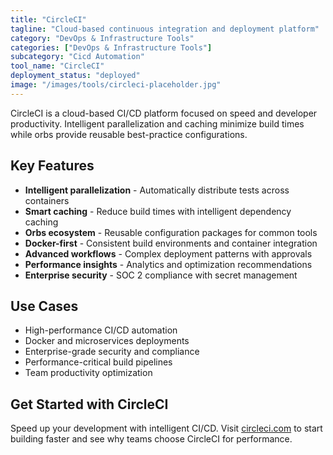 ```yaml
---
title: "CircleCI"
tagline: "Cloud-based continuous integration and deployment platform"
category: "DevOps & Infrastructure Tools"
categories: ["DevOps & Infrastructure Tools"]
subcategory: "Cicd Automation"
tool_name: "CircleCI"
deployment_status: "deployed"
image: "/images/tools/circleci-placeholder.jpg"
---
```

CircleCI is a cloud-based CI/CD platform focused on speed and developer productivity. Intelligent parallelization and caching minimize build times while orbs provide reusable best-practice configurations.

## Key Features

- **Intelligent parallelization** - Automatically distribute tests across containers
- **Smart caching** - Reduce build times with intelligent dependency caching
- **Orbs ecosystem** - Reusable configuration packages for common tools
- **Docker-first** - Consistent build environments and container integration
- **Advanced workflows** - Complex deployment patterns with approvals
- **Performance insights** - Analytics and optimization recommendations
- **Enterprise security** - SOC 2 compliance with secret management

## Use Cases

- High-performance CI/CD automation
- Docker and microservices deployments
- Enterprise-grade security and compliance
- Performance-critical build pipelines
- Team productivity optimization

## Get Started with CircleCI

Speed up your development with intelligent CI/CD. Visit [circleci.com](https://circleci.com) to start building faster and see why teams choose CircleCI for performance.
